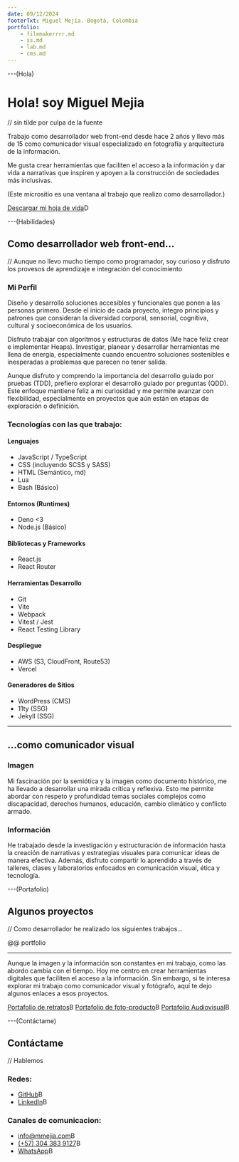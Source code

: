 ```yaml
---
date: 09/12/2024
footerTxt: Miguel Mejía. Bogotá, Colombia
portfolio:
    - filemakerrrr.md
    - ss.md
    - lab.md
    - cms.md
---
```


---(Hola)

# Hola! soy Miguel Mejia

// sin tilde por culpa de la fuente

Trabajo como desarrollador web front-end desde hace 2 años y llevo más de 15 como comunicador visual especializado en fotografía y arquitectura de la información.

Me gusta crear herramientas que faciliten el acceso a la información y dar vida a narrativas que inspiren y apoyen a la construcción de sociedades más inclusivas.

(Este micrositio es una ventana al trabajo que realizo como desarrollador.)

[Descargar mi hoja de vida](/assets/pdf/MiguelMejia-CV_ES.pdf)D

---(Habilidades)

## Como desarrollador web front-end...

// Aunque no llevo mucho tiempo como programador, soy curioso y disfruto los provesos de aprendizaje e integración del conocimiento

### Mi Perfil

Diseño y desarrollo soluciones accesibles y funcionales que ponen a las personas primero. Desde el inicio de cada proyecto, integro principios y patrones que consideran la diversidad corporal, sensorial, cognitiva, cultural y socioeconómica de los usuarios.

Disfruto trabajar con algoritmos y estructuras de datos (Me hace feliz crear e implementar Heaps). Investigar, planear y desarrollar herramientas me llena de energía, especialmente cuando encuentro soluciones sostenibles e inesperadas a problemas que parecen no tener salida.

Aunque disfruto y comprendo la importancia del desarrollo guiado por pruebas (TDD), prefiero explorar el desarrollo guiado por preguntas (QDD). Este enfoque mantiene feliz a mi curiosidad y me permite avanzar con flexibilidad, especialmente en proyectos que aún están en etapas de exploración o definición.

### Tecnologías con las que trabajo:

#### Lenguajes

-   JavaScript / TypeScript
-   CSS (incluyendo SCSS y SASS)
-   HTML (Semántico, md)
-   Lua
-   Bash (Básico)

#### Entornos (Runtimes)

-   Deno <3
-   Node.js (Básico)

#### Bibliotecas y Frameworks

-   React.js
-   React Router

#### Herramientas Desarrollo

-   Git
-   Vite
-   Webpack
-   Vitest / Jest
-   React Testing Library

#### Despliegue

-   AWS (S3, CloudFront, Route53)
-   Vercel

#### Generadores de Sitios

-   WordPress (CMS)
-   11ty (SSG)
-   Jekyll (SSG)

---

## ...como comunicador visual

### Imagen

Mi fascinación por la semiótica y la imagen como documento histórico, me ha llevado a desarrollar una mirada crítica y reflexiva. Esto me permite abordar con respeto y profundidad temas sociales complejos como discapacidad, derechos humanos, educación, cambio climático y conflicto armado.

### Información

He trabajado desde la investigación y estructuración de información hasta la creación de narrativas y estrategias visuales para comunicar ideas de manera efectiva. Además, disfruto compartir lo aprendido a través de talleres, clases y laboratorios enfocados en comunicación visual, ética y tecnología.

---(Portafolio)

## Algunos proyectos

// Como desarrollador he realizado los siguientes trabajos...

@@ portfolio

---

Aunque la imagen y la información son constantes en mi trabajo, como las abordo cambia con el tiempo. Hoy me centro en crear herramientas digitales que faciliten el acceso a la información. Sin embargo, si te interesa explorar mi trabajo como comunicador visual y fotógrafo, aquí te dejo algunos enlaces a esos proyectos.

[Portafolio de retratos](https://mmejia.com)B
[Portafolio de foto-producto](https://producto.mmejia.com)B
[Portafolio Audiovisual](https://audiovisual.mmejia.com)B

---(Contáctame)

## Contáctame

// Hablemos

### Redes:

-   [GitHub](https://github.com/dothedada)B
-   [LinkedIn](https://www.linkedin.com/in/-mmejia/)B

### Canales de comunicacion:

-   [info@mmejia.com](mailto:info@mmejia.com)B
-   [(+57) 304 383 9127](tel:3043839127)B
-   [WhatsApp](https://wa.me/573043839127)B

